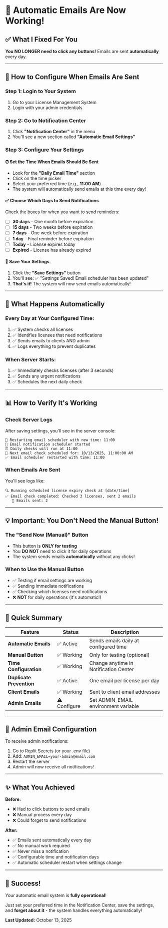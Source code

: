 # 🎉 Automatic Emails Are Now Working!

## ✅ What I Fixed For You

**You NO LONGER need to click any buttons!** Emails are sent **automatically** every day.

---

## 📧 How to Configure When Emails Are Sent

### Step 1: Login to Your System
1. Go to your License Management System
2. Login with your admin credentials

### Step 2: Go to Notification Center
1. Click **"Notification Center"** in the menu
2. You'll see a new section called **"Automatic Email Settings"**

### Step 3: Configure Your Settings

#### ⏰ Set the Time When Emails Should Be Sent
- Look for the **"Daily Email Time"** section
- Click on the time picker
- Select your preferred time (e.g., **11:00 AM**)
- The system will automatically send emails at this time every day!

#### ✅ Choose Which Days to Send Notifications
Check the boxes for when you want to send reminders:
- [ ] **30 days** - One month before expiration
- [ ] **15 days** - Two weeks before expiration
- [ ] **7 days** - One week before expiration
- [ ] **1 day** - Final reminder before expiration
- [ ] **Today** - License expires today
- [ ] **Expired** - License has already expired

#### 💾 Save Your Settings
1. Click the **"Save Settings"** button
2. You'll see: ✅ "Settings Saved! Email scheduler has been updated"
3. **That's it!** The system will now send emails automatically!

---

## 🚀 What Happens Automatically

### Every Day at Your Configured Time:
1. ✅ System checks all licenses
2. ✅ Identifies licenses that need notifications
3. ✅ Sends emails to clients AND admin
4. ✅ Logs everything to prevent duplicates

### When Server Starts:
1. ✅ Immediately checks licenses (after 3 seconds)
2. ✅ Sends any urgent notifications
3. ✅ Schedules the next daily check

---

## 📊 How to Verify It's Working

### Check Server Logs
After saving settings, you'll see in the server console:
```
🔄 Restarting email scheduler with new time: 11:00
📧 Email notification scheduler started
⏰ Daily checks will run at 11:00
📅 Next email check scheduled for: 10/13/2025, 11:00:00 AM
✅ Email scheduler restarted with time: 11:00
```

### When Emails Are Sent
You'll see logs like:
```
🔍 Running scheduled license expiry check at [date/time]
✅ Email check completed: Checked 3 licenses, sent 2 emails
   📧 Emails sent: 2
```

---

## 💡 Important: You Don't Need the Manual Button!

### The "Send Now (Manual)" Button
- This button is **ONLY for testing**
- You **DO NOT** need to click it for daily operations
- The system sends emails **automatically** without any clicks!

### When to Use the Manual Button
- ✅ Testing if email settings are working
- ✅ Sending immediate notifications
- ✅ Checking which licenses need notifications
- ❌ **NOT** for daily operations (it's automatic!)

---

## 🎯 Quick Summary

| Feature | Status | Description |
|---------|--------|-------------|
| **Automatic Emails** | ✅ Active | Sends emails daily at configured time |
| **Manual Button** | ✅ Working | Only for testing (optional) |
| **Time Configuration** | ✅ Working | Change anytime in Notification Center |
| **Duplicate Prevention** | ✅ Active | One email per license per day |
| **Client Emails** | ✅ Working | Sent to client email addresses |
| **Admin Emails** | ⚠️ Configure | Set ADMIN_EMAIL environment variable |

---

## 🔧 Admin Email Configuration

To receive admin notifications:

1. Go to Replit Secrets (or your .env file)
2. Add: `ADMIN_EMAIL=your-admin@email.com`
3. Restart the server
4. Admin will now receive all notifications!

---

## ✨ What You Achieved

**Before:**
- ❌ Had to click buttons to send emails
- ❌ Manual process every day
- ❌ Could forget to send notifications

**After:**
- ✅ Emails sent automatically every day
- ✅ No manual work required
- ✅ Never miss a notification
- ✅ Configurable time and notification days
- ✅ Automatic scheduler restart when settings change

---

## 🎉 Success!

Your automatic email system is **fully operational**! 

Just set your preferred time in the Notification Center, save the settings, and **forget about it** - the system handles everything automatically!

**Last Updated:** October 13, 2025
